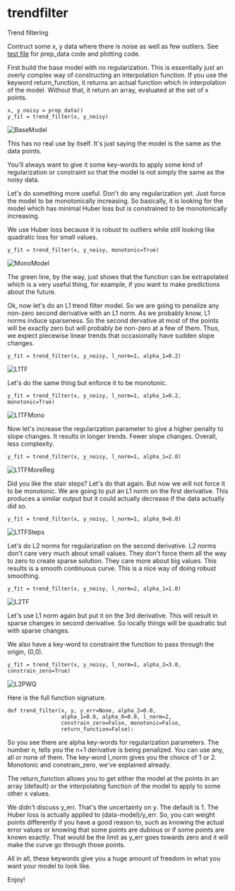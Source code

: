 # trendfilter
Trend filtering

Contruct some x, y data where there is noise as well as few 
outliers. See 
[test file](https://github.com/dave31415/trendfilter/blob/master/test/test_mono.py)
for prep_data code and plotting code.

First build the base model with no regularization. This is essentially
just an overly complex way of constructing an interpolation function. 
If you use the keyword return_function, it returns an actual 
function which in interpolation of the model. Without that, 
it return an array, evaluated at the set of x points. 

```
x, y_noisy = prep_data()
y_fit = trend_filter(x, y_noisy)
```

![BaseModel](./plots/bokeh_plot_base_model_no_reg.png)

This has no real use by itself. It's just saying the model is the
same as the data points.

You'll always want to give it some key-words to
apply some kind of regularization or constraint so that the model
is not simply the same as the noisy data.

Let's do something more useful. Don't do any regularization yet. Just
force the model to be monotonically increasing. So basically, it 
is looking for the model which has minimal Huber loss but is 
constrained to be monotonically increasing. 

We use Huber loss because it is robust to outliers while still
looking like quadratic loss for small values.

```
y_fit = trend_filter(x, y_noisy, monotonic=True)
```

![MonoModel](./plots/bokeh_plot_best_mono.png)

The green line, by the way, just shows that the function can be extrapolated 
which is a very useful thing, for example, if you want to make predictions
about the future.

Ok, now let's do an L1 trend filter model. So we are going to 
penalize any non-zero second derivative with an L1 norm. As we 
probably know, L1 norms induce sparseness. So the second dervative at 
most of the points will be exactly zero but will probably be non-zero
at a few of them. Thus, we expect piecewise linear trends that 
occasionally have sudden slope changes.

```
y_fit = trend_filter(x, y_noisy, l_norm=1, alpha_1=0.2)
```

![L1TF](./plots/bokeh_plot_l1_trend_filter.png)

Let's do the same thing but enforce it to be monotonic.

```
y_fit = trend_filter(x, y_noisy, l_norm=1, alpha_1=0.2, monotonic=True)
```

![L1TFMono](./plots/bokeh_plot_l1_trend_filter_mono.png)


Now let's increase the regularization parameter to give a higher
penalty to slope changes. It results in longer trends. Fewer slope
changes. Overall, less complexity.

```
y_fit = trend_filter(x, y_noisy, l_norm=1, alpha_1=2.0)
```

![L1TFMoreReg](./plots/bokeh_plot_l1_trend_filter_more_reg.png)


Did you like the stair steps? Let's do that again. But now
we will not force it to be monotonic. We are going to put an 
L1 norm on the first derivative. This produces a similar 
output but it could actually decrease if the data actually
did so. 

```
y_fit = trend_filter(x, y_noisy, l_norm=1, alpha_0=8.0)
```

![L1TFSteps](./plots/bokeh_plot_stair_steps.png)


Let's do L2 norms for regularization on the second 
derivative. L2 norms don't care very much about small values. 
They don't force them all the way to zero to create sparse 
solution. They care more about big values. This results is a 
smooth continuous curve. This is a nice way of doing robust 
smoothing. 

```
y_fit = trend_filter(x, y_noisy, l_norm=2, alpha_1=1.0)
```

![L2TF](./plots/bokeh_plot_l2_trend_filter.png)

Let's use L1 norm again but put it on the 3rd derivative. 
This will result in sparse changes in second derivative. So
locally things will be quadratic but with sparse changes. 

We also have a key-word to constraint the function to pass 
through the origin, (0,0).

```
y_fit = trend_filter(x, y_noisy, l_norm=1, alpha_2=3.0, constrain_zero=True)
```

![L2PWQ](./plots/bokeh_plot_piecewise_quadratic_constrain_zero.png)


Here is the full function signature.

```
def trend_filter(x, y, y_err=None, alpha_2=0.0,
                 alpha_1=0.0, alpha_0=0.0, l_norm=2,
                 constrain_zero=False, monotonic=False,
                 return_function=False):
```

So you see there are alpha key-words for regularization parameters. 
The number n, tells you the n+1 derivative is being penalized.
You can use any, all or none of them. The key-word
l_norm gives you the choice of 1 or 2. Monotonic and 
constrain_zero, we've explained already. 

The return_function allows you to get either the model at 
the points in an array (default) or the interpolating 
function of the model to apply to some other x values. 

We didn't discuss y_err. That's the uncertainty on y. The
default is 1. The Huber loss is actually applied to (data-model)/y_err.
So, you can weight points differently if you have a good reason to,
such as knowing the actual error values or knowing that some points 
are dubious or if some points are known exactly. That would be the limit
as y_err goes towards zero and it will make the curve go through those
points.

All in all, these keywords give you a huge amount of freedom in
what you want your model to look like. 

Enjoy!



